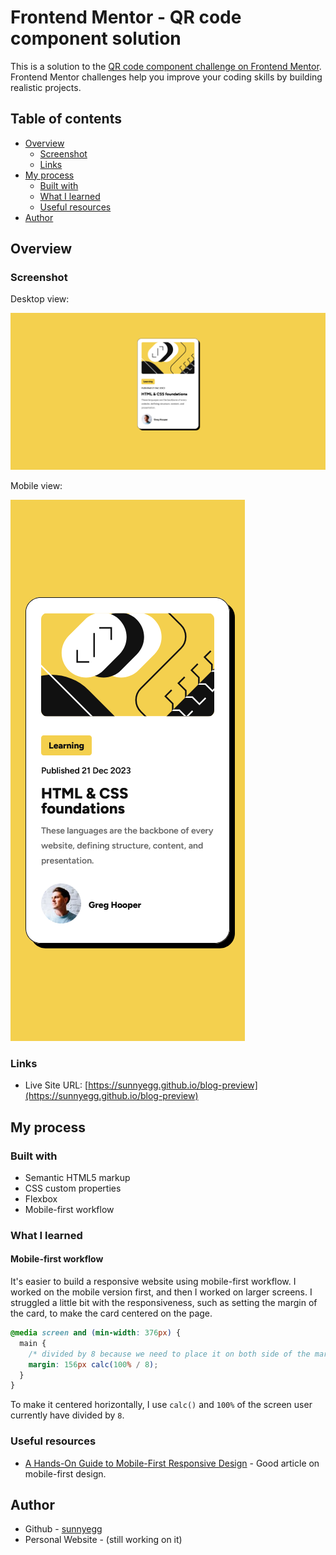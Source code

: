 # Frontend Mentor - QR code component solution

This is a solution to the [QR code component challenge on Frontend Mentor](https://www.frontendmentor.io/challenges/qr-code-component-iux_sIO_H). Frontend Mentor challenges help you improve your coding skills by building realistic projects.

## Table of contents

- [Overview](#overview)
  - [Screenshot](#screenshot)
  - [Links](#links)
- [My process](#my-process)
  - [Built with](#built-with)
  - [What I learned](#what-i-learned)
  - [Useful resources](#useful-resources)
- [Author](#author)

## Overview

### Screenshot

Desktop view:

![](./doc/blog-preview-desktop.png)

Mobile view:

![](./doc/blog-preview-mobile.png)

### Links

- Live Site URL: [https://sunnyegg.github.io/blog-preview](https://sunnyegg.github.io/blog-preview)

## My process

### Built with

- Semantic HTML5 markup
- CSS custom properties
- Flexbox
- Mobile-first workflow

### What I learned

#### Mobile-first workflow

It's easier to build a responsive website using mobile-first workflow. I worked on the mobile version first, and then I worked on larger screens. I struggled a little bit with the responsiveness, such as setting the margin of the card, to make the card centered on the page.

```css
@media screen and (min-width: 376px) {
  main {
    /* divided by 8 because we need to place it on both side of the margin */
    margin: 156px calc(100% / 8);
  }
}
```

To make it centered horizontally, I use `calc()` and `100%` of the screen user currently have divided by `8`.

### Useful resources

- [A Hands-On Guide to Mobile-First Responsive Design](https://www.uxpin.com/studio/blog/a-hands-on-guide-to-mobile-first-design/) - Good article on mobile-first design.

## Author

- Github - [sunnyegg](https://github.com/sunnyegg)
- Personal Website - (still working on it)
